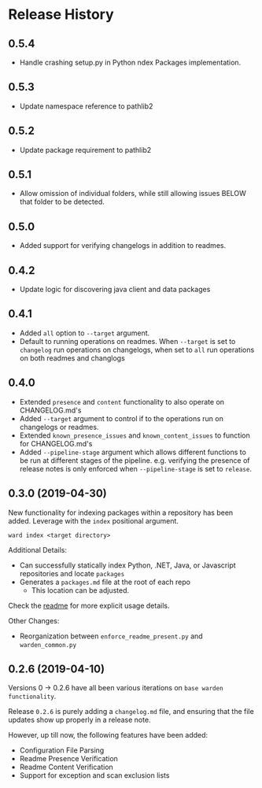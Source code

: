 # Release History

## 0.5.4
- Handle crashing setup.py in Python ndex Packages implementation. 

## 0.5.3
- Update namespace reference to pathlib2

## 0.5.2
- Update package requirement to pathlib2

## 0.5.1
- Allow omission of individual folders, while still allowing issues BELOW that folder to be detected.

## 0.5.0
- Added support for verifying changelogs in addition to readmes.

## 0.4.2
- Update logic for discovering java client and data packages

## 0.4.1
- Added `all` option to `--target` argument.
- Default to running operations on readmes. When `--target` is set to `changelog` run operations on changelogs, when set to `all` run operations on both readmes and changlogs

## 0.4.0
- Extended `presence` and `content` functionality to also operate on CHANGELOG.md's
- Added `--target` argument to control if to the operations run on changelogs or readmes.
- Extended `known_presence_issues` and `known_content_issues` to function for CHANGELOG.md's
- Added `--pipeline-stage` argument which allows different functions to be run at different stages of the pipeline. 
  e.g. verifying the presence of release notes is only enforced when `--pipeline-stage` is set to `release`.

## 0.3.0 (2019-04-30)

New functionality for indexing packages within a repository has been added. Leverage with the `index` positional argument.


```
ward index <target directory>

```

Additional Details:

 * Can successfully statically index Python, .NET, Java, or Javascript repositories and locate `packages`
 * Generates a `packages.md` file at the root of each repo
    * This location can be adjusted.

Check the [readme](readme.md) for more explicit usage details.

Other Changes:

 * Reorganization between `enforce_readme_present.py` and `warden_common.py`

## 0.2.6 (2019-04-10)

Versions 0 -> 0.2.6 have all been various iterations on `base warden functionality`.

Release `0.2.6` is purely adding a `changelog.md` file, and ensuring that the file updates show up properly in a release note.

However, up till now, the following features have been added:

* Configuration File Parsing 
* Readme Presence Verification
* Readme Content Verification
* Support for exception and scan exclusion lists 
